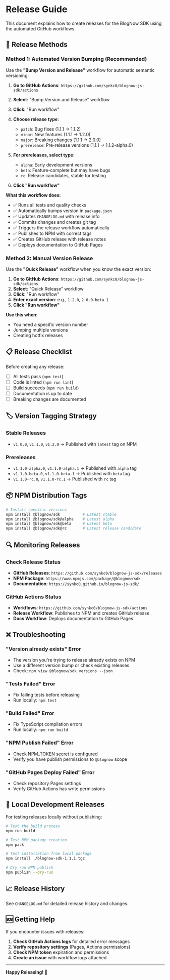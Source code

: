 # Release Guide

This document explains how to create releases for the BlogNow SDK using the automated GitHub workflows.

## 🚀 **Release Methods**

### **Method 1: Automated Version Bumping (Recommended)**

Use the **"Bump Version and Release"** workflow for automatic semantic versioning:

1. **Go to GitHub Actions**: `https://github.com/synkc0/blognow-js-sdk/actions`
2. **Select**: "Bump Version and Release" workflow
3. **Click**: "Run workflow"
4. **Choose release type**:
   - `patch`: Bug fixes (1.1.1 → 1.1.2)
   - `minor`: New features (1.1.1 → 1.2.0)  
   - `major`: Breaking changes (1.1.1 → 2.0.0)
   - `prerelease`: Pre-release versions (1.1.1 → 1.1.2-alpha.0)

5. **For prereleases, select type**:
   - `alpha`: Early development versions
   - `beta`: Feature-complete but may have bugs
   - `rc`: Release candidates, stable for testing

6. **Click "Run workflow"**

**What this workflow does:**
- ✅ Runs all tests and quality checks
- ✅ Automatically bumps version in `package.json`
- ✅ Updates `CHANGELOG.md` with release info
- ✅ Commits changes and creates git tag
- ✅ Triggers the release workflow automatically
- ✅ Publishes to NPM with correct tags
- ✅ Creates GitHub release with release notes
- ✅ Deploys documentation to GitHub Pages

### **Method 2: Manual Version Release**

Use the **"Quick Release"** workflow when you know the exact version:

1. **Go to GitHub Actions**: `https://github.com/synkc0/blognow-js-sdk/actions`
2. **Select**: "Quick Release" workflow  
3. **Click**: "Run workflow"
4. **Enter exact version**: e.g., `1.2.0`, `2.0.0-beta.1`
5. **Click "Run workflow"**

**Use this when:**
- You need a specific version number
- Jumping multiple versions
- Creating hotfix releases

## 📋 **Release Checklist**

Before creating any release:

- [ ] All tests pass (`npm test`)
- [ ] Code is linted (`npm run lint`)
- [ ] Build succeeds (`npm run build`)
- [ ] Documentation is up to date
- [ ] Breaking changes are documented

## 🏷️ **Version Tagging Strategy**

### **Stable Releases**
- `v1.0.0`, `v1.1.0`, `v1.2.0` → Published with `latest` tag on NPM

### **Prereleases**
- `v1.1.0-alpha.0`, `v1.1.0-alpha.1` → Published with `alpha` tag
- `v1.1.0-beta.0`, `v1.1.0-beta.1` → Published with `beta` tag  
- `v1.1.0-rc.0`, `v1.1.0-rc.1` → Published with `rc` tag

## 📦 **NPM Distribution Tags**

```bash
# Install specific versions
npm install @blognow/sdk          # Latest stable
npm install @blognow/sdk@alpha    # Latest alpha
npm install @blognow/sdk@beta     # Latest beta
npm install @blognow/sdk@rc       # Latest release candidate
```

## 🔍 **Monitoring Releases**

### **Check Release Status**
- **GitHub Releases**: `https://github.com/synkc0/blognow-js-sdk/releases`
- **NPM Package**: `https://www.npmjs.com/package/@blognow/sdk`
- **Documentation**: `https://synkc0.github.io/blognow-js-sdk/`

### **GitHub Actions Status**
- **Workflows**: `https://github.com/synkc0/blognow-js-sdk/actions`
- **Release Workflow**: Publishes to NPM and creates GitHub release
- **Docs Workflow**: Deploys documentation to GitHub Pages

## ❌ **Troubleshooting**

### **"Version already exists" Error**
- The version you're trying to release already exists on NPM
- Use a different version bump or check existing releases
- Check: `npm view @blognow/sdk versions --json`

### **"Tests Failed" Error**  
- Fix failing tests before releasing
- Run locally: `npm test`

### **"Build Failed" Error**
- Fix TypeScript compilation errors
- Run locally: `npm run build`

### **"NPM Publish Failed" Error**
- Check NPM_TOKEN secret is configured
- Verify you have publish permissions to `@blognow` scope

### **"GitHub Pages Deploy Failed" Error**
- Check repository Pages settings
- Verify GitHub Actions has write permissions

## 🔧 **Local Development Releases**

For testing releases locally without publishing:

```bash
# Test the build process
npm run build

# Test NPM package creation  
npm pack

# Test installation from local package
npm install ./blognow-sdk-1.1.1.tgz

# Dry run NPM publish
npm publish --dry-run
```

## 📈 **Release History**

See `CHANGELOG.md` for detailed release history and changes.

## 🆘 **Getting Help**

If you encounter issues with releases:

1. **Check GitHub Actions logs** for detailed error messages
2. **Verify repository settings** (Pages, Actions permissions)  
3. **Check NPM token** expiration and permissions
4. **Create an issue** with workflow logs attached

---

**Happy Releasing! 🚀**